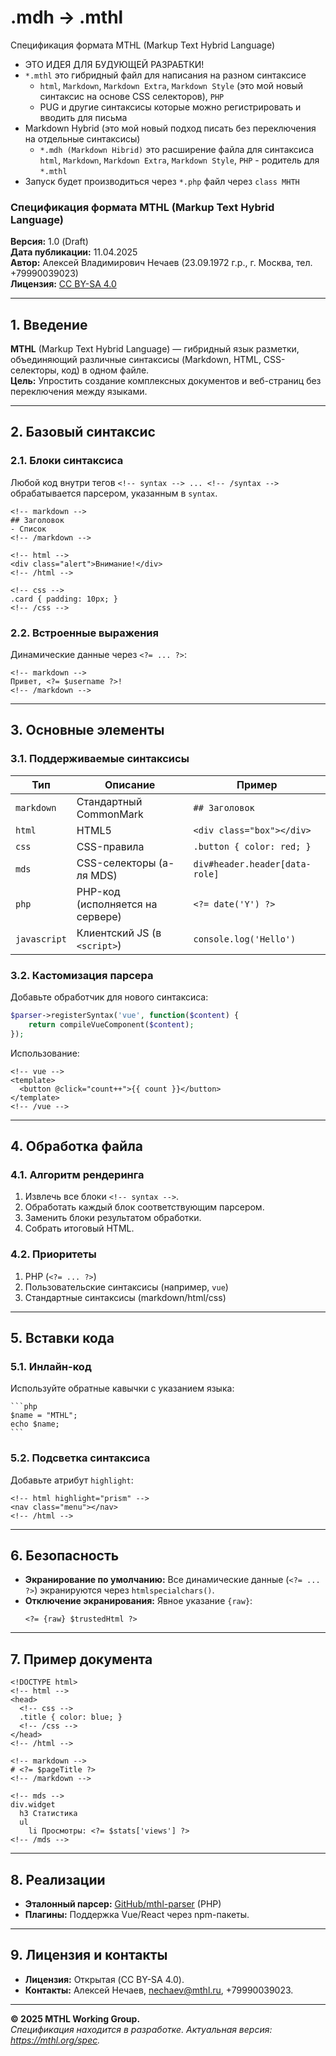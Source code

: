 # .mdh -> .mthl
Спецификация формата MTHL (Markup Text Hybrid Language)

- ЭТО ИДЕЯ ДЛЯ БУДУЮЩЕЙ РАЗРАБТКИ!
- `*.mthl` это гибридный файл для написания на разном синтаксисе
    - `html`, `Markdown`, `Markdown Extra`, `Markdown Style` (это мой новый синтаксис на основе CSS селекторов), `PHP`
    - PUG и другие синтаксисы которые можно регистрировать и вводить для письма
- Markdown Hybrid (это мой новый подход писать без переключения на отдельные синтаксисы)
    - `*.mdh (Markdown Hibrid)` это расширение файла для синтаксиса `html`, `Markdown`, `Markdown Extra`, `Markdown Style`, `PHP` - родитель для `*.mthl`
- Запуск будет производиться через `*.php` файл через `class MHTH`

### **Спецификация формата MTHL (Markup Text Hybrid Language)**  
**Версия:** 1.0 (Draft)  
**Дата публикации:** 11.04.2025  
**Автор:** Алексей Владимирович Нечаев (23.09.1972 г.р., г. Москва, тел. +79990039023)  
**Лицензия:** [CC BY-SA 4.0](https://creativecommons.org/licenses/by-sa/4.0/)  

---

## **1. Введение**
**MTHL** (Markup Text Hybrid Language) — гибридный язык разметки, объединяющий различные синтаксисы (Markdown, HTML, CSS-селекторы, код) в одном файле.  
**Цель:** Упростить создание комплексных документов и веб-страниц без переключения между языками.

---

## **2. Базовый синтаксис**
### **2.1. Блоки синтаксиса**
Любой код внутри тегов `<!-- syntax --> ... <!-- /syntax -->` обрабатывается парсером, указанным в `syntax`.  
```mthl
<!-- markdown -->
## Заголовок
- Список
<!-- /markdown -->

<!-- html -->
<div class="alert">Внимание!</div>
<!-- /html -->

<!-- css -->
.card { padding: 10px; }
<!-- /css -->
```

### **2.2. Встроенные выражения**
Динамические данные через `<?= ... ?>`:  
```mthl
<!-- markdown -->
Привет, <?= $username ?>!
<!-- /markdown -->
```

---

## **3. Основные элементы**
### **3.1. Поддерживаемые синтаксисы**
| **Тип**      | **Описание**                          | **Пример**                     |
|--------------|---------------------------------------|--------------------------------|
| `markdown`   | Стандартный CommonMark                | `## Заголовок`                 |
| `html`       | HTML5                                 | `<div class="box"></div>`      |
| `css`        | CSS-правила                           | `.button { color: red; }`      |
| `mds`        | CSS-селекторы (а-ля MDS)              | `div#header.header[data-role]` |
| `php`        | PHP-код (исполняется на сервере)      | `<?= date('Y') ?>`             |
| `javascript` | Клиентский JS (в `<script>`)          | `console.log('Hello')`         |

### **3.2. Кастомизация парсера**
Добавьте обработчик для нового синтаксиса:  
```php
$parser->registerSyntax('vue', function($content) {
    return compileVueComponent($content);
});
```
Использование:  
```mthl
<!-- vue -->
<template>
  <button @click="count++">{{ count }}</button>
</template>
<!-- /vue -->
```

---

## **4. Обработка файла**
### **4.1. Алгоритм рендеринга**
1. Извлечь все блоки `<!-- syntax -->`.  
2. Обработать каждый блок соответствующим парсером.  
3. Заменить блоки результатом обработки.  
4. Собрать итоговый HTML.

### **4.2. Приоритеты**
1. PHP (`<?= ... ?>`)  
2. Пользовательские синтаксисы (например, `vue`)  
3. Стандартные синтаксисы (markdown/html/css)  

---

## **5. Вставки кода**
### **5.1. Инлайн-код**
Используйте обратные кавычки с указанием языка:  
````mthl
```php
$name = "MTHL";
echo $name;
```
````

### **5.2. Подсветка синтаксиса**
Добавьте атрибут `highlight`:  
```mthl
<!-- html highlight="prism" -->
<nav class="menu"></nav>
<!-- /html -->
```

---

## **6. Безопасность**
- **Экранирование по умолчанию:** Все динамические данные (`<?= ... ?>`) экранируются через `htmlspecialchars()`.  
- **Отключение экранирования:** Явное указание `{raw}`:  
  ```mthl
  <?= {raw} $trustedHtml ?>
  ```

---

## **7. Пример документа**
```mthl
<!DOCTYPE html>
<!-- html -->
<head>
  <!-- css -->
  .title { color: blue; }
  <!-- /css -->
</head>
<!-- /html -->

<!-- markdown -->
# <?= $pageTitle ?>
<!-- /markdown -->

<!-- mds -->
div.widget
  h3 Статистика
  ul
    li Просмотры: <?= $stats['views'] ?>
<!-- /mds -->
```

---

## **8. Реализации**
- **Эталонный парсер:** [GitHub/mthl-parser](https://github.com/mthl-parser) (PHP)  
- **Плагины:** Поддержка Vue/React через npm-пакеты.  

---

## **9. Лицензия и контакты**
- **Лицензия:** Открытая (CC BY-SA 4.0).  
- **Контакты:** Алексей Нечаев, nechaev@mthl.ru, +79990039023.  

---

**© 2025 MTHL Working Group.**  
*Спецификация находится в разработке. Актуальная версия: https://mthl.org/spec.*
